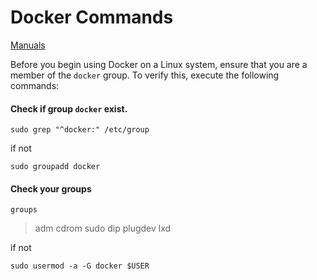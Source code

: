 # Docker Commands
[Manuals](../index.md)

Before you begin using Docker on a Linux system, ensure that you are a member
of the `docker` group. To verify this, execute the following commands:

#### Check if group `docker` exist.
```shell
sudo grep "^docker:" /etc/group
```
if not 
```shell
sudo groupadd docker
```
#### Check your groups 
 ```shell
 groups
 ```
> adm cdrom sudo dip plugdev lxd

if not  
```shell
sudo usermod -a -G docker $USER
```
